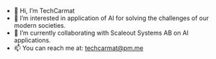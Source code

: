 - 👋 Hi, I’m TechCarmat
- 👀 I’m interested in application of AI for solving the challenges of our modern societies. 
- 💞️ I’m currently collaborating with Scaleout Systems AB on AI applications.
- 📫 You can reach me at: techcarmat@pm.me

<!---
carmat88/carmat88 is a ✨ special ✨ repository because its `README.md` (this file) appears on your GitHub profile.
You can click the Preview link to take a look at your changes.
--->
